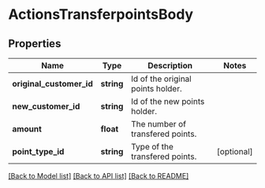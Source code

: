 # ActionsTransferpointsBody

## Properties
Name | Type | Description | Notes
------------ | ------------- | ------------- | -------------
**original_customer_id** | **string** | Id of the original points holder. | 
**new_customer_id** | **string** | Id of the new points holder. | 
**amount** | **float** | The number of transfered points. | 
**point_type_id** | **string** | Type of the transfered points. | [optional] 

[[Back to Model list]](../../README.md#documentation-for-models) [[Back to API list]](../../README.md#documentation-for-api-endpoints) [[Back to README]](../../README.md)

